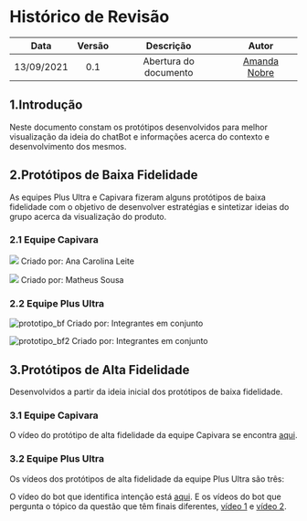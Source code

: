 # Histórico de Revisão

| Data       | Versão | Descrição                      | Autor |
| :--------: | :----: | :----------------------------: | :-------: |
| 13/09/2021 |  0.1   |     Abertura do documento      | [Amanda Nobre](https://github.com/AmandaNbr) |

## 1.Introdução

Neste documento constam os protótipos desenvolvidos para melhor visualização da ideia do chatBot e informações acerca do contexto e desenvolvimento dos mesmos.

## 2.Protótipos de Baixa Fidelidade

As equipes Plus Ultra e Capivara fizeram alguns protótipos de baixa fidelidade com o objetivo de desenvolver estratégias e sintetizar ideias do grupo acerca da visualização do produto.

### 2.1 Equipe Capivara

![](https://user-images.githubusercontent.com/49570180/129123530-aa8c1625-fcec-49d9-a0dc-eb76da2430fe.jpg)
Criado por: Ana Carolina Leite

![](https://user-images.githubusercontent.com/54778783/129114238-43d92282-ba70-4bdb-9e9b-876dd8a42cfb.jpeg)
Criado por: Matheus Sousa

### 2.2 Equipe Plus Ultra

![prototipo_bf](https://user-images.githubusercontent.com/44625056/130364359-c673d65c-1dce-4580-b4ea-578bcdbecbf5.jpg)
Criado por: Integrantes em conjunto

![prototipo_bf2](https://user-images.githubusercontent.com/44625056/130364362-2c1db5e1-9e03-4a3d-af27-99f30e293558.jpg)
Criado por: Integrantes em conjunto

## 3.Protótipos de Alta Fidelidade

Desenvolvidos a partir da ideia inicial dos protótipos de baixa fidelidade.

### 3.1 Equipe Capivara

O vídeo do protótipo de alta fidelidade da equipe Capivara se encontra [aqui](https://user-images.githubusercontent.com/52364259/129654362-6eecfa6e-cc4e-4641-a289-2033211011d2.mp4).

### 3.2 Equipe Plus Ultra

Os vídeos dos protótipos de alta fidelidade da equipe Plus Ultra são três:

O vídeo do bot que identifica intenção está [aqui](https://user-images.githubusercontent.com/44625056/130374961-47656346-03c4-4794-a604-dc8cefa1314c.mp4).
E os vídeos do bot que pergunta o tópico da questão que têm finais diferentes, [vídeo 1](https://user-images.githubusercontent.com/44625056/130375095-e8a964ee-ba19-43c4-9c78-bde8e22450d4.mp4) e [vídeo 2](https://user-images.githubusercontent.com/44625056/130375104-4734b18d-da9b-4d9e-b07b-ecd64901897e.mp4).

